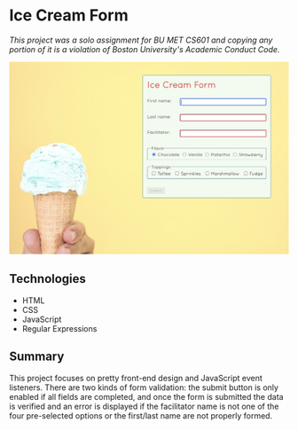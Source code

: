 # Ice Cream Form

*This project was a solo assignment for BU MET CS601 and copying any portion of it is a violation of Boston University's Academic Conduct Code.*

<img src="screenshot.png" alt="screenshot of Ice Cream Form" width="600px">

## Technologies
* HTML
* CSS
* JavaScript
* Regular Expressions

## Summary
This project focuses on pretty front-end design and JavaScript event listeners. There are two kinds of form validation: the submit button is only enabled if all fields are completed, and once the form is submitted the data is verified and an error is displayed if the facilitator name is not one of the four pre-selected options or the first/last name are not properly formed.